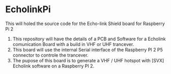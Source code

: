 # EcholinkPi
This will holed the source code for the Echo-link Shield board for Raspberry Pi 2

1) This repository will have the details of a PCB and Software for a Echolink comunication Board with a build in VHF or UHF trancever.<br>
2) This board will use the internal Serial interface of the Raspberry PI 2 P5 connector to controle the trancever.<br>
3) The pupose of this board is to generate a VHF / UHF hotspot with [SVX] Echolink software on a Raspberry PI 2.<br>
